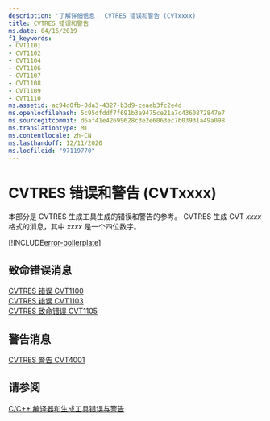 ```yaml
---
description: '了解详细信息： CVTRES 错误和警告 (CVTxxxx) '
title: CVTRES 错误和警告
ms.date: 04/16/2019
f1_keywords:
- CVT1101
- CVT1102
- CVT1104
- CVT1106
- CVT1107
- CVT1108
- CVT1109
- CVT1110
ms.assetid: ac94d0fb-0da3-4327-b3d9-ceaeb3fc2e4d
ms.openlocfilehash: 5c95dfddf7f691b3a9475ce21a7c4360872847e7
ms.sourcegitcommit: d6af41e42699628c3e2e6063ec7b03931a49a098
ms.translationtype: MT
ms.contentlocale: zh-CN
ms.lasthandoff: 12/11/2020
ms.locfileid: "97119770"
---
```

# <a name="cvtres-errors-and-warnings-cvtxxxx"></a>CVTRES 错误和警告 (CVTxxxx)

本部分是 CVTRES 生成工具生成的错误和警告的参考。 CVTRES 生成 CVT *xxxx* 格式的消息，其中 *xxxx* 是一个四位数字。

[!INCLUDE[error-boilerplate](../../error-messages/includes/error-boilerplate.md)]

## <a name="fatal-error-messages"></a>致命错误消息

[CVTRES 错误 CVT1100](cvtres-fatal-error-cvt1100.md) \
[CVTRES 错误 CVT1103](cvtres-fatal-error-cvt1103.md) \
[CVTRES 致命错误 CVT1105](cvtres-fatal-error-cvt1105.md)

## <a name="warning-messages"></a>警告消息

[CVTRES 警告 CVT4001](cvtres-warning-cvt4001.md)

## <a name="see-also"></a>请参阅

[C/C++ 编译器和生成工具错误与警告](../compiler-errors-1/c-cpp-build-errors.md)
